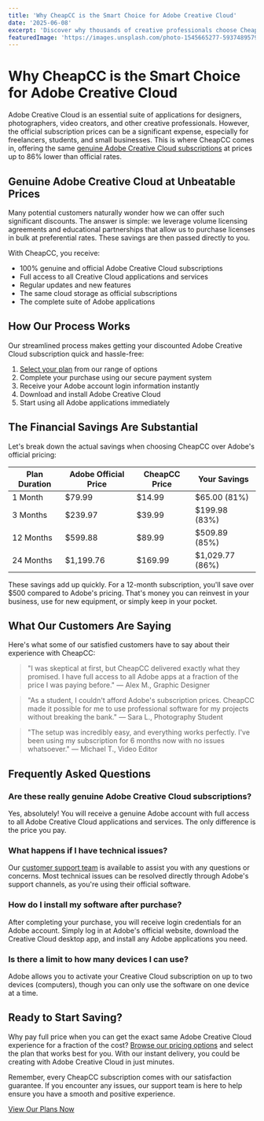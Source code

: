 ```yaml
---
title: 'Why CheapCC is the Smart Choice for Adobe Creative Cloud'
date: '2025-06-08'
excerpt: 'Discover why thousands of creative professionals choose CheapCC for their Adobe Creative Cloud subscriptions and how you can save up to 86% off official prices.'
featuredImage: 'https://images.unsplash.com/photo-1545665277-5937489579f2?ixlib=rb-4.0.3&auto=format&fit=crop&w=1200&h=630&q=80'
---
```


# Why CheapCC is the Smart Choice for Adobe Creative Cloud

Adobe Creative Cloud is an essential suite of applications for designers, photographers, video creators, and other creative professionals. However, the official subscription prices can be a significant expense, especially for freelancers, students, and small businesses. This is where CheapCC comes in, offering the same [genuine Adobe Creative Cloud subscriptions](/#pricing) at prices up to 86% lower than official rates.

## Genuine Adobe Creative Cloud at Unbeatable Prices

Many potential customers naturally wonder how we can offer such significant discounts. The answer is simple: we leverage volume licensing agreements and educational partnerships that allow us to purchase licenses in bulk at preferential rates. These savings are then passed directly to you.

With CheapCC, you receive:

- 100% genuine and official Adobe Creative Cloud subscriptions
- Full access to all Creative Cloud applications and services
- Regular updates and new features
- The same cloud storage as official subscriptions
- The complete suite of Adobe applications

## How Our Process Works

Our streamlined process makes getting your discounted Adobe Creative Cloud subscription quick and hassle-free:

1. [Select your plan](/#pricing) from our range of options
2. Complete your purchase using our secure payment system
3. Receive your Adobe account login information instantly
4. Download and install Adobe Creative Cloud
5. Start using all Adobe applications immediately

## The Financial Savings Are Substantial

Let's break down the actual savings when choosing CheapCC over Adobe's official pricing:

| Plan Duration | Adobe Official Price | CheapCC Price | Your Savings    |
| ------------- | -------------------- | ------------- | --------------- |
| 1 Month       | $79.99               | $14.99        | $65.00 (81%)    |
| 3 Months      | $239.97              | $39.99        | $199.98 (83%)   |
| 12 Months     | $599.88              | $89.99        | $509.89 (85%)   |
| 24 Months     | $1,199.76            | $169.99       | $1,029.77 (86%) |

These savings add up quickly. For a 12-month subscription, you'll save over $500 compared to Adobe's pricing. That's money you can reinvest in your business, use for new equipment, or simply keep in your pocket.

## What Our Customers Are Saying

Here's what some of our satisfied customers have to say about their experience with CheapCC:

> "I was skeptical at first, but CheapCC delivered exactly what they promised. I have full access to all Adobe apps at a fraction of the price I was paying before." — Alex M., Graphic Designer

> "As a student, I couldn't afford Adobe's subscription prices. CheapCC made it possible for me to use professional software for my projects without breaking the bank." — Sara L., Photography Student

> "The setup was incredibly easy, and everything works perfectly. I've been using my subscription for 6 months now with no issues whatsoever." — Michael T., Video Editor

## Frequently Asked Questions

### Are these really genuine Adobe Creative Cloud subscriptions?

Yes, absolutely! You will receive a genuine Adobe account with full access to all Adobe Creative Cloud applications and services. The only difference is the price you pay.

### What happens if I have technical issues?

Our [customer support team](/support) is available to assist you with any questions or concerns. Most technical issues can be resolved directly through Adobe's support channels, as you're using their official software.

### How do I install my software after purchase?

After completing your purchase, you will receive login credentials for an Adobe account. Simply log in at Adobe's official website, download the Creative Cloud desktop app, and install any Adobe applications you need.

### Is there a limit to how many devices I can use?

Adobe allows you to activate your Creative Cloud subscription on up to two devices (computers), though you can only use the software on one device at a time.

## Ready to Start Saving?

Why pay full price when you can get the exact same Adobe Creative Cloud experience for a fraction of the cost? [Browse our pricing options](/#pricing) and select the plan that works best for you. With our instant delivery, you could be creating with Adobe Creative Cloud in just minutes.

Remember, every CheapCC subscription comes with our satisfaction guarantee. If you encounter any issues, our support team is here to help ensure you have a smooth and positive experience.

[View Our Plans Now](/#pricing)
